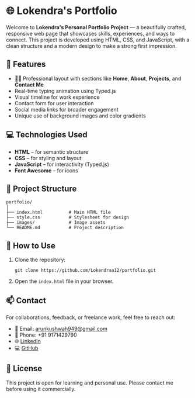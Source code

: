 
# 🌐 Lokendra's Portfolio

Welcome to **Lokendra's Personal Portfolio Project** — a beautifully crafted, responsive web page that showcases skills, experiences, and ways to connect. This project is developed using HTML, CSS, and JavaScript, with a clean structure and a modern design to make a strong first impression.

## 🚀 Features

- 🧑‍💼 Professional layout with sections like **Home**, **About**, **Projects**, and **Contact Me**
-  Real-time typing animation using Typed.js
-  Visual timeline for work experience
-  Contact form for user interaction
-  Social media links for broader engagement
-  Unique use of background images and color gradients

## 💻 Technologies Used

- **HTML** – for semantic structure  
- **CSS** – for styling and layout  
- **JavaScript** – for interactivity (Typed.js)  
- **Font Awesome** – for icons  

## 📁 Project Structure

```
portfolio/
│
├── index.html          # Main HTML file
├── style.css           # Stylesheet for design
├── images/             # Image assets
└── README.md           # Project description
```

## 📌 How to Use

1. Clone the repository:
   ```
   git clone https://github.com/Lokendraa12/portfolio.git
   ```
2. Open the `index.html` file in your browser.

## 📫 Contact

For collaborations, feedback, or freelance work, feel free to reach out:

- 📧 Email: arunkushwah949@gmail.com  
- 📱 Phone: +91 9171429790  
- 🌐 [LinkedIn](https://www.linkedin.com/in/lokendra-kushwah-b828a5307)  
- 💻 [GitHub](https://github.com/Lokendraa12)

## 📝 License

This project is open for learning and personal use. Please contact me before using it commercially.
